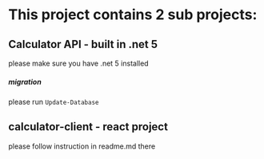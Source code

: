 
# This project contains 2 sub projects:

## Calculator API - built in .net 5
please make sure you have .net 5 installed

##### migration
please run 
`Update-Database`

## calculator-client - react project
please follow instruction in readme.md there
